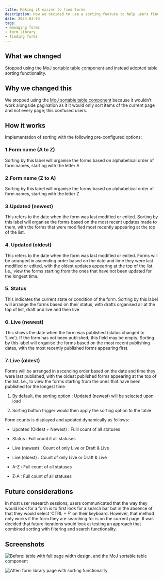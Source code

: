 ```yaml
---
title: Making it easier to find forms
description: How we decided to use a sorting feature to help users find forms
date: 2024-03-03
tags:
- managing forms
- form library
- finding forms
---
```

## What we changed

Stopped using the [MoJ sortable table component](https://design-patterns.service.justice.gov.uk/components/sortable-table) and instead adopted table sorting functionality.

## Why we changed this

We stopped using the [MoJ sortable table component](https://design-patterns.service.justice.gov.uk/components/sortable-table) because it wouldn’t work alongside pagination as it it would only sort items of the current page and not every page; this confused users.

## How it works

Implementation of sorting with the following pre-configured options:

### 1.Form name (A to Z)

 Sorting by this label will organise the forms based on alphabetical order of form names, starting with the letter A

### 2.Form name (Z to A)

 Sorting by this label will organise the forms based on alphabetical order of form names, starting with the letter Z



### 3.Updated (newest)

 This refers to the date when the form was last modified or edited. Sorting by this label will organise the forms based on the most recent updates made to them, with the forms that were modified most recently appearing at the top of the list.

### 4. Updated (oldest)

This refers to the date when the form was last modified or edited. Forms will be arranged in ascending order based on the date and time they were last modified or edited, with the oldest updates appearing at the top of the list. I.e.,  view the forms starting from the ones that have not been updated for the longest time. 

### 5. Status

This indicates the current state or condition of the form. Sorting by this label will arrange the forms based on their status, with drafts organised all at the top of list, draft and live and then live

### 6. Live (newest)

This shows the date when the form was published (status changed to ‘Live’). If the form has not been published, this field may be empty. Sorting by this label will organise the forms based on the most recent publishing dates, with the most recently published forms appearing first.   



### 7. Live (oldest)

Forms will be arranged in ascending order based on the date and time they were last published, with the oldest published forms appearing at the top of the list. I.e., to view the forms starting from the ones that have been published for the longest time


1. By default, the sorting option : Updated (newest) will be selected upon load

2. Sorting button trigger would then apply the sorting option to the table

Form counts is displayed and updated dynamically as follows:

- Updated (Oldest + Newest) : Fulll count of all statuses

- Status : Full count if all statuses

- Live (newest) : Count of only Live or Draft & Live

- Live (oldest) : Count of only Live or Draft & Live

- A-Z : Full count of all statuses

- Z-A : Full count of all statuses

## Future considerations

In most user research sessions, users communicated that the way they would look for a form is to first look for a search bar but in the absence of that they would select ‘CTRL + F’ on their keyboard. However, that method only works if the form they are searching for is on the current page. It was decided that future iterations would look at testing an approach that combined sorting with filtering and search functionality.

## Screenshots
![Before: table with full page width design, and the MoJ sortable table component](01-library.png "form library table when at full width and using the MoJ sortable table component")

![After: form library page with sorting functionality](03-library.png "Form library with a button for sorting the table")